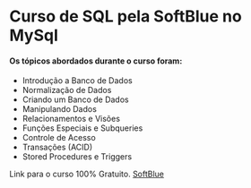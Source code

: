 # Curso de SQL pela SoftBlue no MySql
#### Os tópicos abordados durante o curso foram:
- Introdução a Banco de Dados
- Normalização de Dados
- Criando um Banco de Dados
- Manipulando Dados
- Relacionamentos e Visões
- Funções Especiais e Subqueries
- Controle de Acesso
- Transações (ACID)
- Stored Procedures e Triggers

Link para o curso 100% Gratuito.
[SoftBlue](https://www.softblue.com.br/)
